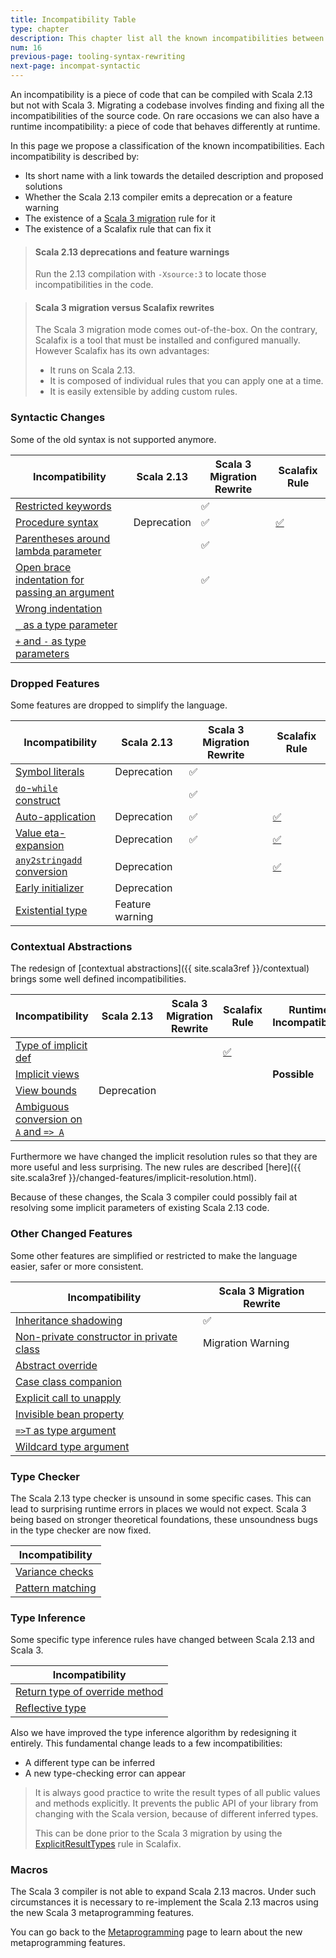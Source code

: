 ```yaml
---
title: Incompatibility Table
type: chapter
description: This chapter list all the known incompatibilities between Scala 2.13 and Scala 3 
num: 16
previous-page: tooling-syntax-rewriting
next-page: incompat-syntactic
---
```


An incompatibility is a piece of code that can be compiled with Scala 2.13 but not with Scala 3.
Migrating a codebase involves finding and fixing all the incompatibilities of the source code.
On rare occasions we can also have a runtime incompatibility: a piece of code that behaves differently at runtime.

In this page we propose a classification of the known incompatibilities.
Each incompatibility is described by:
 - Its short name with a link towards the detailed description and proposed solutions
 - Whether the Scala 2.13 compiler emits a deprecation or a feature warning
 - The existence of a [Scala 3 migration](tooling-migration-mode.html) rule for it
 - The existence of a Scalafix rule that can fix it

> #### Scala 2.13 deprecations and feature warnings
> Run the 2.13 compilation with `-Xsource:3` to locate those incompatibilities in the code.

> #### Scala 3 migration versus Scalafix rewrites
> The Scala 3 migration mode comes out-of-the-box.
> On the contrary, Scalafix is a tool that must be installed and configured manually.
> However Scalafix has its own advantages:
> - It runs on Scala 2.13.
> - It is composed of individual rules that you can apply one at a time.
> - It is easily extensible by adding custom rules.

### Syntactic Changes

Some of the old syntax is not supported anymore.

|Incompatibility|Scala 2.13|Scala 3 Migration Rewrite|Scalafix Rule|
|--- |--- |--- |--- |
|[Restricted keywords](incompat-syntactic.html#restricted-keywords)||✅||
|[Procedure syntax](incompat-syntactic.html#procedure-syntax)|Deprecation|✅|[✅](https://scalacenter.github.io/scalafix/docs/rules/ProcedureSyntax.html)|
|[Parentheses around lambda parameter](incompat-syntactic.html#parentheses-around-lambda-parameter)||✅||
|[Open brace indentation for passing an argument](incompat-syntactic.html#open-brace-indentation-for-passing-an-argument)||✅||
|[Wrong indentation](incompat-syntactic.html#wrong-indentation)||||
|[`_` as a type parameter](incompat-syntactic.html#_-as-a-type-parameter)||||
|[`+` and `-` as type parameters](incompat-syntactic.html#-and---as-type-parameters)||||

### Dropped Features

Some features are dropped to simplify the language.

|Incompatibility|Scala 2.13|Scala 3 Migration Rewrite|Scalafix Rule|
|--- |--- |--- |--- |
|[Symbol literals](incompat-dropped-features.html#symbol-literals)|Deprecation|✅||
|[`do`-`while` construct](incompat-dropped-features.html#do-while-construct)||✅||
|[Auto-application](incompat-dropped-features.html#auto-application)|Deprecation|✅|[✅](https://github.com/scala/scala-rewrites/blob/main/rewrites/src/main/scala/fix/scala213/ExplicitNonNullaryApply.scala)|
|[Value eta-expansion](incompat-dropped-features.html#value-eta-expansion)|Deprecation|✅|[✅](https://github.com/scala/scala-rewrites/blob/main/rewrites/src/main/scala/fix/scala213/ExplicitNullaryEtaExpansion.scala)|
|[`any2stringadd` conversion](incompat-dropped-features.html#any2stringadd-conversion)|Deprecation||[✅](https://github.com/scala/scala-rewrites/blob/main/rewrites/src/main/scala/fix/scala213/Any2StringAdd.scala)|
|[Early initializer](incompat-dropped-features.html#early-initializer)|Deprecation|||
|[Existential type](incompat-dropped-features.html#existential-type)|Feature warning|||

### Contextual Abstractions

The redesign of [contextual abstractions]({{ site.scala3ref }}/contextual) brings some well defined incompatibilities.

|Incompatibility|Scala 2.13|Scala 3 Migration Rewrite|Scalafix Rule|Runtime Incompatibility|
|--- |--- |--- |--- |--- |
|[Type of implicit def](incompat-contextual-abstractions.html#type-of-implicit-definition)|||[✅](https://scalacenter.github.io/scalafix/docs/rules/ExplicitResultTypes.html)||
|[Implicit views](incompat-contextual-abstractions.html#implicit-views)||||**Possible**|
|[View bounds](incompat-contextual-abstractions.html#view-bounds)|Deprecation||||
|[Ambiguous conversion on `A` and `=> A`](incompat-contextual-abstractions.html#ambiguous-conversion-on-a-and--a)|||||

Furthermore we have changed the implicit resolution rules so that they are more useful and less surprising.
The new rules are described [here]({{ site.scala3ref }}/changed-features/implicit-resolution.html).

Because of these changes, the Scala 3 compiler could possibly fail at resolving some implicit parameters of existing Scala 2.13 code.

### Other Changed Features

Some other features are simplified or restricted to make the language easier, safer or more consistent.

|Incompatibility|Scala 3 Migration Rewrite|
|--- |--- |
|[Inheritance shadowing](incompat-other-changes.html#inheritance-shadowing)|✅|
|[Non-private constructor in private class](incompat-other-changes.html#non-private-constructor-in-private-class)|Migration Warning|
|[Abstract override](incompat-other-changes.html#abstract-override)||
|[Case class companion](incompat-other-changes.html#case-class-companion)||
|[Explicit call to unapply](incompat-other-changes.html#explicit-call-to-unapply)||
|[Invisible bean property](incompat-other-changes.html#invisible-bean-property)||
|[`=>T` as type argument](incompat-other-changes.html#-t-as-type-argument)||
|[Wildcard type argument](incompat-other-changes.html#wildcard-type-argument)||

### Type Checker

The Scala 2.13 type checker is unsound in some specific cases.
This can lead to surprising runtime errors in places we would not expect.
Scala 3 being based on stronger theoretical foundations, these unsoundness bugs in the type checker are now fixed.

|Incompatibility|
|--- |
|[Variance checks](incompat-type-checker.html#unsoundness-fixes-in-variance-checks)|
|[Pattern matching](incompat-type-checker.html#unsoundness-fixes-in-pattern-matching)|

### Type Inference

Some specific type inference rules have changed between Scala 2.13 and Scala 3.

|Incompatibility|
|--- |
|[Return type of override method](incompat-type-inference.html#return-type-of-an-override-method)|
|[Reflective type](incompat-type-inference.html#reflective-type)|

Also we have improved the type inference algorithm by redesigning it entirely.
This fundamental change leads to a few incompatibilities:
- A different type can be inferred
- A new type-checking error can appear

> It is always good practice to write the result types of all public values and methods explicitly.
> It prevents the public API of your library from changing with the Scala version, because of different inferred types.
> 
> This can be done prior to the Scala 3 migration by using the [ExplicitResultTypes](https://scalacenter.github.io/scalafix/docs/rules/ExplicitResultTypes.html) rule in Scalafix.

### Macros

The Scala 3 compiler is not able to expand Scala 2.13 macros.
Under such circumstances it is necessary to re-implement the Scala 2.13 macros using the new Scala 3 metaprogramming features.

You can go back to the [Metaprogramming](compatibility-metaprogramming.html) page to learn about the new metaprogramming features.
